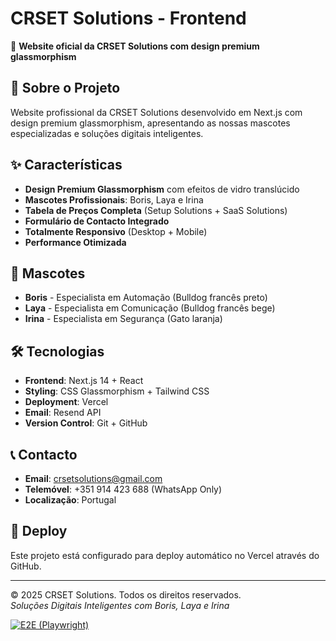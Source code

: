 # CRSET Solutions - Frontend

🚀 **Website oficial da CRSET Solutions com design premium glassmorphism**

## 🎯 Sobre o Projeto

Website profissional da CRSET Solutions desenvolvido em Next.js com design premium glassmorphism, apresentando as nossas mascotes especializadas e soluções digitais inteligentes.

## ✨ Características

- **Design Premium Glassmorphism** com efeitos de vidro translúcido
- **Mascotes Profissionais**: Boris, Laya e Irina
- **Tabela de Preços Completa** (Setup Solutions + SaaS Solutions)
- **Formulário de Contacto Integrado**
- **Totalmente Responsivo** (Desktop + Mobile)
- **Performance Otimizada**

## 🤖 Mascotes

- **Boris** - Especialista em Automação (Bulldog francês preto)
- **Laya** - Especialista em Comunicação (Bulldog francês bege)
- **Irina** - Especialista em Segurança (Gato laranja)

## 🛠️ Tecnologias

- **Frontend**: Next.js 14 + React
- **Styling**: CSS Glassmorphism + Tailwind CSS
- **Deployment**: Vercel
- **Email**: Resend API
- **Version Control**: Git + GitHub

## 📞 Contacto

- **Email**: crsetsolutions@gmail.com
- **Telemóvel**: +351 914 423 688 (WhatsApp Only)
- **Localização**: Portugal

## 🚀 Deploy

Este projeto está configurado para deploy automático no Vercel através do GitHub.

---

© 2025 CRSET Solutions. Todos os direitos reservados.  
*Soluções Digitais Inteligentes com Boris, Laya e Irina*


[![E2E (Playwright)](https://github.com/jcsf2020/crset-solutions-frontend/actions/workflows/e2e.yml/badge.svg?branch=main)](https://github.com/jcsf2020/crset-solutions-frontend/actions/workflows/e2e.yml)
